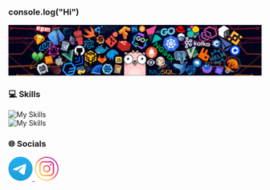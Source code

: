 ### console.log("Hi")

<img src="./assets/header_1.png" />

### 💻 Skills

![My Skills](https://skillicons.dev/icons?i=ts,js,react,redux,webpack,html,css,sass)
<br/>
![My Skills](https://skillicons.dev/icons?i=nodejs,express,mongodb,nest)

### 🌐 Socials

<a href="https://t.me/wildcandy" target="_blank">
    <img width="48px" height="48px" src="./assets/telegram.png" />
</a>
<a href="https://www.instagram.com/bogdaryan/" target="_blank">
    <img width="48px" height="48px" src="./assets/inst.png" />
</a>
